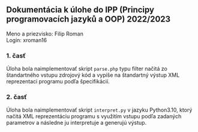 ## Dokumentácia k úlohe do IPP (Principy programovacích jazyků a OOP) 2022/2023

Meno a priezvisko: Filip Roman \
Login: xroman16

### 1. časť
Úloha bola naimplementovať skript <code>parse.php</code> typu filter načitá zo štandartného vstupu zdrojový kód a vypíše na štandartný výstup XML reprezentaci programu podľa špecifikácií.


### 2. časť 
Úloha bola naimplementovať skript <code>interpret.py</code> v jazyku Python3.10, ktorý načitá XML reprezentáciu programu s využitím vstupu podľa zadaných parametrov a následne ju interpretuje a generujú výstup.